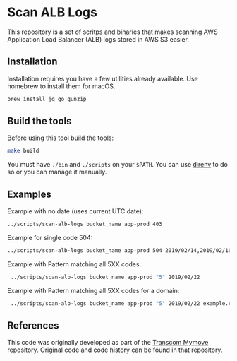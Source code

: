 # Scan ALB Logs

This repository is a set of scritps and binaries that makes scanning AWS Application Load Balancer (ALB) logs stored in
AWS S3 easier.

## Installation

Installation requires you have a few utilities already available. Use homebrew to install them for macOS.

```sh
brew install jq go gunzip
```

## Build the tools

Before using this tool build the tools:

```sh
make build
```

You must have `./bin` and `./scripts` on your `$PATH`. You can use [direnv](https://direnv.net/) to do so or you can manage it manually.

## Examples

Example with no date (uses current UTC date):

```sh
../scripts/scan-alb-logs bucket_name app-prod 403
```

Example for single code 504:

```sh
../scripts/scan-alb-logs bucket_name app-prod 504 2019/02/14,2019/02/16
```

Example with Pattern matching all 5XX codes:

```sh
 ../scripts/scan-alb-logs bucket_name app-prod "5" 2019/02/22
```

Example with Pattern matching all 5XX codes for a domain:

```sh
 ../scripts/scan-alb-logs bucket_name app-prod "5" 2019/02/22 example.com
```

## References

This code was originally developed as part of the [Transcom Mymove](https://github.com/transcom/mymove) repository.
Original code and code history can be found in that repository.
